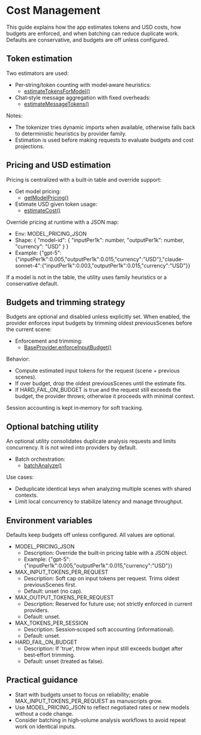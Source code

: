 # Cost Management

This guide explains how the app estimates tokens and USD costs, how budgets are enforced, and when batching can reduce duplicate work. Defaults are conservative, and budgets are off unless configured.

## Token estimation

Two estimators are used:
- Per‑string/token counting with model‑aware heuristics:
  - [estimateTokensForModel()](src/services/ai/utils/Tokenizers.ts:142)
- Chat‑style message aggregation with fixed overheads:
  - [estimateMessageTokens()](src/services/ai/utils/Tokenizers.ts:156)

Notes:
- The tokenizer tries dynamic imports when available, otherwise falls back to deterministic heuristics by provider family.
- Estimation is used before making requests to evaluate budgets and cost projections.

## Pricing and USD estimation

Pricing is centralized with a built‑in table and override support:
- Get model pricing:
  - [getModelPricing()](src/services/ai/optimization/Pricing.ts:110)
- Estimate USD given token usage:
  - [estimateCost()](src/services/ai/optimization/Pricing.ts:119)

Override pricing at runtime with a JSON map:
- Env: MODEL_PRICING_JSON
- Shape: { "model-id": { "inputPer1k": number, "outputPer1k": number, "currency": "USD" } }
- Example:
  {"gpt-5":{"inputPer1k":0.005,"outputPer1k":0.015,"currency":"USD"},"claude-sonnet-4":{"inputPer1k":0.003,"outputPer1k":0.015,"currency":"USD"}}

If a model is not in the table, the utility uses family heuristics or a conservative default.

## Budgets and trimming strategy

Budgets are optional and disabled unless explicitly set. When enabled, the provider enforces input budgets by trimming oldest previousScenes before the current scene:

- Enforcement and trimming:
  - [BaseProvider.enforceInputBudget()](src/services/ai/providers/BaseProvider.ts:174)

Behavior:
- Compute estimated input tokens for the request (scene + previous scenes).
- If over budget, drop the oldest previousScenes until the estimate fits.
- If HARD_FAIL_ON_BUDGET is true and the request still exceeds the budget, the provider throws; otherwise it proceeds with minimal context.

Session accounting is kept in‑memory for soft tracking.

## Optional batching utility

An optional utility consolidates duplicate analysis requests and limits concurrency. It is not wired into providers by default.

- Batch orchestration:
  - [batchAnalyze()](src/services/ai/optimization/RequestBatcher.ts:10)

Use cases:
- Deduplicate identical keys when analyzing multiple scenes with shared contexts.
- Limit local concurrency to stabilize latency and manage throughput.

## Environment variables

Defaults keep budgets off unless configured. All values are optional.

- MODEL_PRICING_JSON
  - Description: Override the built‑in pricing table with a JSON object.
  - Example:
    {"gpt-5":{"inputPer1k":0.005,"outputPer1k":0.015,"currency":"USD"}}
- MAX_INPUT_TOKENS_PER_REQUEST
  - Description: Soft cap on input tokens per request. Trims oldest previousScenes first.
  - Default: unset (no cap).
- MAX_OUTPUT_TOKENS_PER_REQUEST
  - Description: Reserved for future use; not strictly enforced in current providers.
  - Default: unset.
- MAX_TOKENS_PER_SESSION
  - Description: Session‑scoped soft accounting (informational).
  - Default: unset.
- HARD_FAIL_ON_BUDGET
  - Description: If 'true', throw when input still exceeds budget after best‑effort trimming.
  - Default: unset (treated as false).

## Practical guidance

- Start with budgets unset to focus on reliability; enable MAX_INPUT_TOKENS_PER_REQUEST as manuscripts grow.
- Use MODEL_PRICING_JSON to reflect negotiated rates or new models without a code change.
- Consider batching in high‑volume analysis workflows to avoid repeat work on identical inputs.